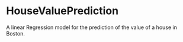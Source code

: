 # HouseValuePrediction
A linear Regression model for the prediction of the value of a house in Boston.

